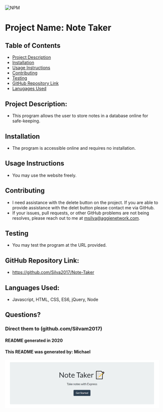 
## 
  

![NPM](https://img.shields.io/npm/l/inquirer?style=plastic)

# Project Name:  Note Taker

## Table of Contents
* [Project Description](#Project%20Description:)   
* [Installation](#Installation)
* [Usage Instructions](#Usage%20Instructions)
* [Contributing](#Contributing)   
* [Testing](#Testing)
* [GitHub Repository Link](#GitHub%20Repository%20Link:)
* [Lanugages Used](#Languages%20Used:)   

## Project Description: 
* This program allows the user to store notes in a database online for safe-keeping.

## Installation 
* The program is accessible online and requires no installation.

## Usage Instructions 
* You may use the website freely.

## Contributing 
* I need assistance with the delete button on the project. If you are able to provide assistance with the delet button please contact me via GitHub.
* If your issues, pull requests, or other GitHub problems are not being resolves, please reach out to me at msilva@aggienetwork.com. 

## Testing
* You may test the program at the URL provided.

## GitHub Repository Link:
* https://github.com/Silva2017/Note-Taker

## Languages Used:
* Javascript, HTML, CSS, ES6, jQuery, Node
    
    

## Questions?
### Direct them to (github.com/Silvam2017)



#### README generated in 2020
#### This README was generated by: Michael
      
![Note Taker Splash](/assets/note-taker.png)